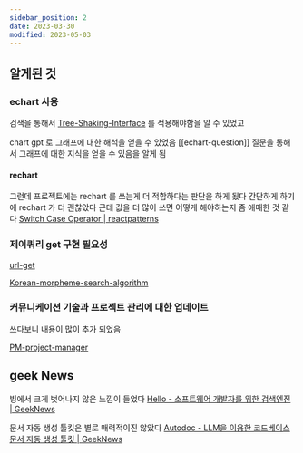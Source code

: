```yaml
---
sidebar_position: 2
date: 2023-03-30
modified: 2023-05-03
---
```


## 알게된 것

### echart 사용

검색을 통해서 [Tree-Shaking-Interface](../../word-dictionary/Tree-Shaking-Interface) 를 적용해야함을 알 수 있었고

chart gpt 로 그래프에 대한 해석을 얻을 수 있었음
[[echart-question]]
질문을 통해서 그래프에 대한 지식을 얻을 수 있음을 알게 됨

#### rechart

그런데 프로젝트에는 rechart 를 쓰는게 더 적합하다는 판단을 하게 됬다
간단하게 하기에 rechart 가 더 괜찮았다
근데 값을 더 많이 쓰면 어떻게 해야하는지 좀 애매한 것 같다
[Switch Case Operator | reactpatterns](https://reactpatterns.js.org/docs/switch-case-operator/)

### 제이쿼리 get 구현 필요성

[url-get](../../../front/protocol/url-get/url-get)

[Korean-morpheme-search-algorithm](Korean-morpheme-search-algorithm)

### 커뮤니케이션 기술과 프로젝트 관리에 대한 업데이트

쓰다보니 내용이 많이 추가 되었음

[PM-project-manager](../../../work/PM-project-manager/PM-project-manager)

## geek News

빙에서 크게 벗어나지 않은 느낌이 들었다
[Hello - 소프트웨어 개발자를 위한 검색엔진 | GeekNews](https://news.hada.io/topic?id=7065)

문서 자동 생성 툴킷은 별로 매력적이진 않았다
[Autodoc - LLM을 이용한 코드베이스 문서 자동 생성 툴킷 | GeekNews](https://news.hada.io/topic?id=8814)
